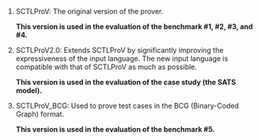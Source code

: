 1. SCTLProV: The original version of the prover.

   **This version is used in the evaluation of the benchmark #1, #2, #3, and #4.**

2. SCTLProV2.0: Extends SCTLProV by significantly improving the expressiveness of the input language. The new input language is compatible with that of SCTLProV as much as possible.

   **This version is used in the evaluation of the case study (the SATS model).**

3. SCTLProV_BCG: Used to prove test cases in the BCG (Binary-Coded Graph) format. 

   **This version is used in the evaluation of the benchmark #5.**

